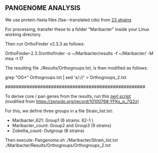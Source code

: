 ## PANGENOME ANALYSIS 

We use protein-fasta files (faa--translated cds) from [23 strains](./data/pangenome_faa)

For processing, transfer these to a folder "Maribacter" inside your Linux working directory.  

Then run OrthoFinder v2.3.3 as follows:  

OrthoFinder-2.3.3/orthofinder -o ~/Maribacter/results -f ~/Maribacter/ -M msa -t 17

The resulting file ./Results/Orthogroups.txt, is then modified as follows:

grep "OG*" Orthogroups.txt | sed 's/://' > Orthogroups_2.txt

####################################################

To derive core / pan genes from the results, run this [perl script](./code/Pangenome.sh)     
(modified from https://zenodo.org/record/1010076#.YFKs_q_7Q2z)

For this, we define three groups in a file Strain_list.txt:
- Maribacter_621: Group1 (6 strains: 62-1 )
- Maribacter_count: Group2 and Group3 (9 strains)
- Zobellia_count: Outgroup (8 strains)

Then execute: 
Pangenome.sh ./Maribacter/Strain_list.txt ./Maribacter/Results/Orthogroups/Orthogroups_2.txt
